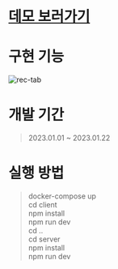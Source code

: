 # [데모 보러가기](http://ec2-3-38-241-152.ap-northeast-2.compute.amazonaws.com/)

# 구현 기능
![rec-tab](https://user-images.githubusercontent.com/96669858/214273204-1c8a14cb-1ec5-4b74-a226-a6323556531e.gif)
# 개발 기간

> 2023.01.01 ~ 2023.01.22

# 실행 방법

> docker-compose up
> <br>
> cd client
> <br>
> npm install
> <br>
> npm run dev
> <br>
> cd ..
> <br>
> cd server
> <br>
> npm install
> <br>
> npm run dev
